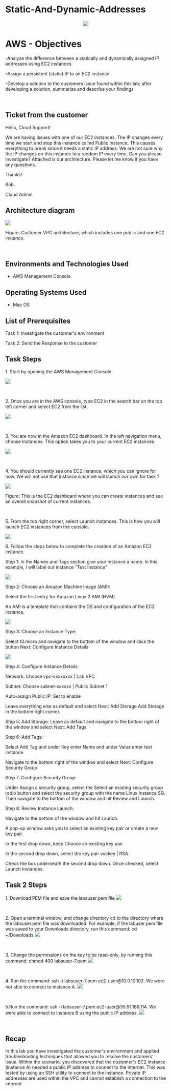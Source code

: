 # Static-And-Dynamic-Addresses
<p align="center">
<img src=https://i.imgur.com/QdWOADa.png"/>
</p>

<h1>AWS - Objectives</h1>

-Analyze the difference between a statically and dynamically assigned IP addresses using EC2 instances

-Assign a persistent (static) IP to an EC2 instance

-Develop a solution to the customers issue found within this lab; after developing a solution, summarize and describe your findings

<br />

<h2>Ticket from the customer</h2>

Hello, Cloud Support!

We are having issues with one of our EC2 instances. The IP changes every time we start and stop this instance called Public Instance. This causes everything to break since it needs a static IP address. We are not sure why the IP changes on this instance to a random IP every time. Can you please investigate? Attached is our architecture. Please let me know if you have any questions.


Thanks!

Bob

Cloud Admin

<h2>Architecture diagram</h2>

<p>
<img src=https://i.imgur.com/1Pr6vtH.png>
</p>

<p>
Figure: Customer VPC architecture, which includes one public and one EC2 instance.
</p>
<br />





<h2>Environments and Technologies Used</h2>

- AWS Management Console

<h2>Operating Systems Used </h2>

- Mac OS</b> 

<h2>List of Prerequisites</h2>

Task 1: Investigate the customer's environment

Task 2: Send the Response to the customer
  

<h2>Task Steps</h2>

<p>
1. Start by opening the AWS Management Console.
</p>

<p>
<img src=https://i.imgur.com/t6XWmwm.png/>
</p>
<br />

<p>
2. Once you are in the AWS console, type EC2 in the search bar on the top left corner and select EC2 from the list.
</p>

<p>
<img src=https://i.imgur.com/cvwNAWN.png/>
</p>
<br />

<p>
3. You are now in the Amazon EC2 dashboard. In the left navigation menu, choose Instances. This option takes you to your current EC2 instances
</p>

<p>
<img src=https://i.imgur.com/IFm5LbV.png/>
</p>
<br />

<p>
4. You should currently see one EC2 instance, which you can ignore for now. We will not use that instance since we will launch our own for task 1
</p>

<p>
<img src=https://i.imgur.com/s30Sb93.png/>
</p>

<p>
Figure: This is the EC2 dashboard where you can create instances and see an overall snapshot of current instances. 
</p>
<br />

<p>
5. From the top right corner, select Launch instances. This is how you will launch EC2 instances from the console.
</p>

<p>
<img src=https://i.imgur.com/SpkoS34.png/>
</p>

<p>
6. Follow the steps below to complete the creation of an Amazon EC2 instance.

Step 1: In the Names and Tags section give your instance a name. In this example, I will label our instance "Test Instance"

<p>
<img src=https://i.imgur.com/HUTc8PP.png/>
</p>

Step 2: Choose an Amazon Machine Image (AMI): 

Select the first entry for Amazon Linux 2 AMI (HVM)

An AMI is a template that contains the OS and configuration of the EC2 instance.

<p>
<img src=https://i.imgur.com/LKO8GGA.png/>
</p>


Step 3: Choose an Instance Type:

Select t3.micro and navigate to the bottom of the window and click the button Next: Configure Instance Details

<p>
<img src=https://i.imgur.com/HXLrDoJ.png/>
</p>


Step 4: Configure Instance Details:

Network: Choose vpc-xxxxxxxx | Lab VPC

Subnet: Choose subnet-xxxxxx | Public Subnet 1

Auto-assign Public IP: Set to enable

Leave everything else as default and select Next: Add Storage Add Storage in the bottom right corner.


Step 5: Add Storage: Leave as default and navigate to the bottom right of the window and select Next: Add Tags.

Step 6: Add Tags:

Select Add Tag and under Key enter Name and under Value enter test instance

Navigate to the bottom right of the window and select Next: Configure Security Group


Step 7: Configure Security Group: 

Under Assign a security group, select the Select an existing security group radio button and select the security group with the name Linux Instance SG. Then navigate to the bottom of the window and hit Review and Launch.


Step 8: Review Instance Launch:

Navigate to the bottom of the window and hit Launch.

A pop-up window asks you to select an existing key pair or create a new key pair.

In the first drop down, keep Choose an existing key pair.

In the second drop down, select the key pair vockey | RSA.

Check the box underneath the second drop down. Once checked, select Launch Instances.
  
</p>


<h2>Task 2 Steps</h2>

<p>
1. Download PEM file and save the labsuser.pem file
<img src=https://i.imgur.com/uWCrR13.png/>
</p>
<br />

<p>
2. Open a terminal window, and change directory cd to the directory where the labsuser.pem file was downloaded. For example, if the labuser.pem file was saved to your Downloads directory, run this command: cd ~/Downloads <img src=https://i.imgur.com/xbtTCBI.png/>
</p>
<br />

<p>
3. Change the permissions on the key to be read-only, by running this command: chmod 400 labsuser-7.pem <img src=https://i.imgur.com/T5v67gr.png/>
</p>
<br />

<p>
4. Run the command: ssh -i labsuser-7.pem ec2-user@10.0.10.102. We were not able to connect to instance A. <img src=https://i.imgur.com/gjyhCl7.png/>
</p>
<br />

<p>
5.Run the command: ssh -i labsuser-7.pem ec2-user@35.91.189.114. We were able to connect to instance B using the public IP address. <img src=https://i.imgur.com/zuK7VZ4.png/>
</p>
<br />

<h2>Recap</h2>

<p>
In this lab you have investigated the customer's environment and applied troubleshooting techniques that allowed you to resolve the customers’ issue. Within the scenario, you discovered that the customer's EC2 instance (instance A) needed a public IP address to connect to the internet. This was tested by using an SSH utility to connect to the instance. Private IP addresses are used within the VPC and cannot establish a connection to the internet
</p>
<br />
